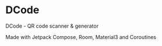 # DCode
DCode - QR code scanner &amp; generator

Made with Jetpack Compose, Room, Material3 and Coroutines
